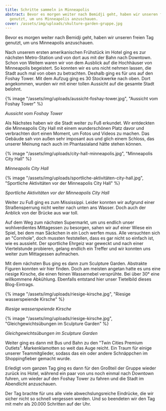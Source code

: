 ```yaml
---
title: Schritte sammeln in Minneapolis
abstract: Bevor es morgen weiter nach Bemidji geht, haben wir unseren freien Tag
  genutzt, um uns Minneapolis anzuschauen.
cover: /assets/img/uploads/skulture-garden-gruppe.jpg
---
```

Bevor es morgen weiter nach Bemidji geht, haben wir unseren freien Tag genutzt, um uns Minneapolis anzuschauen.

Nach unserem ersten amerikanischen Frühstück im Hotel ging es zur nächsten Metro-Station und von dort aus mit der Bahn nach Downtown. Schon von Weitem waren wir von dem Ausblick auf die Hochhäuser von Minneapolis begeistert. So konnten wir es uns nicht nehmen lassen, die Stadt auch mal von oben zu betrachten. Deshalb ging es für uns auf den Foshay Tower. Mit dem Aufzug ging es 30 Stockwerke nach oben. Dort angekommen, wurden wir mit einer tollen Aussicht auf die gesamte Stadt belohnt.

{% image "/assets/img/uploads/aussicht-foshay-tower.jpg", "Aussicht vom Foshay Tower" %}

*Aussicht vom Foshay Tower*

Als Nächstes haben wir die Stadt weiter zu Fuß erkundet. Wir entdeckten die Minneapolis City Hall mit einem wunderschönen Platz davor und verbrachten dort einen Moment, um Fotos und Videos zu machen. Das Gebäude sah von außen sehr imposant aus und glich einem Schloss, das unserer Meinung nach auch im Phantasialand hätte stehen können.

{% image "/assets/img/uploads/city-hall-minneapolis.jpg", "Minneapolis City Hall" %}

*Minneapolis City Hall*



{% image "/assets/img/uploads/sportliche-aktivitäten-city-hall.jpg", "Sportliche Aktivitäten vor der Minneapolis City Hall" %}

*Sportliche Aktivitäten vor der Minneapolis City Hall*

Weiter zu Fuß ging es zum Mississippi. Leider konnten wir aufgrund einer Straßensperrung nicht weiter nach unten ans Wasser. Doch auch der Anblick von der Brücke aus war toll.

Auf dem Weg zum nächsten Supermarkt, um uns endlich unser wohlverdientes Mittagessen zu besorgen, sahen wir auf einer Wiese ein Spiel, bei dem man Säckchen in ein Loch werfen muss. Alle versuchten sich an "Cornhole", doch mussten feststellen, dass es gar nicht so einfach ist, wie es aussieht. Der sportliche Ehrgeiz war geweckt und nach einer Viertelstunde probieren, gelang endlich ein Treffer und wir konnten uns weiter zum Mittagessen aufmachen.

Mit dem nächsten Bus ging es dann zum Sculpture Garden. Abstrakte Figuren konnten wir hier finden. Doch am meisten angetan hatte es uns eine riesige Kirsche, die einen feinen Wassernebel versprühte. Bei über 30° eine willkommene Abkühlung. Ebenfalls entstand hier unser Tietelbild dieses Blog-Eintrags.

{% image "/assets/img/uploads/riesige-kirsche.jpg", "Riesige wasserspeiende Kirsche" %}

*Riesige wasserspeiende Kirsche*

{% image "/assets/img/uploads/riesige-kirsche.jpg", "Gleichgewichtsübungen im Sculpture Garden" %}

*Gleichgewichtsübungen im Sculpture Garden*

Weiter ging es dann mit Bus und Bahn zu den "Twin Cities Premium Outlets". Markenklamotten so weit das Auge reicht. Ein Traum für einige unserer Teammitglieder, sodass das ein oder andere Schnäppchen im Shoppingfieber gemacht wurde.

Erledigt vom ganzen Tag ging es dann für den Großteil der Gruppe wieder zurück ins Hotel, während ein paar von uns noch einmal nach Downtown fuhren, um wieder auf den Foshay Tower zu fahren und die Stadt im Abendlicht anzuschauen.

Der Tag brachte für uns alle viele abwechslungsreiche Eindrücke, die wir sicher nicht so schnell vergessen werden. Und so beendeten wir den Tag mit mehr als 20.000 Schritten auf der Uhr.
